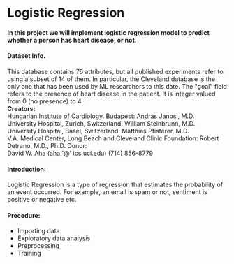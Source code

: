 # Logistic Regression
#### In this project we will implement logistic regression model to predict whether a person has heart disease, or not.
#### Dataset Info.
This database contains 76 attributes, but all published experiments refer to using a subset of 14 of them. In particular, the Cleveland database is the only one that has been used by ML researchers to
this date. The "goal" field refers to the presence of heart disease in the patient. It is integer valued from 0 (no presence) to 4.<br/>
**Creators:**<br/>
Hungarian Institute of Cardiology. Budapest: Andras Janosi, M.D.<br/>
University Hospital, Zurich, Switzerland: William Steinbrunn, M.D.<br/>
University Hospital, Basel, Switzerland: Matthias Pfisterer, M.D.<br/>
V.A. Medical Center, Long Beach and Cleveland Clinic Foundation: Robert Detrano, M.D., Ph.D.
Donor:<br/>
David W. Aha (aha '@' ics.uci.edu) (714) 856-8779

#### Introduction:
Logistic Regression is a type of regression that estimates the probability of an event occurred. For example, an email is spam or not, sentiment is positive or negative etc.

#### Precedure:
* Importing data
* Exploratory data analysis
* Preprocessing
* Training
